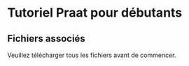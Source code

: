 # Tutoriel Praat pour débutants

## Fichiers associés

Veuillez télécharger tous les fichiers avant de commencer. 
